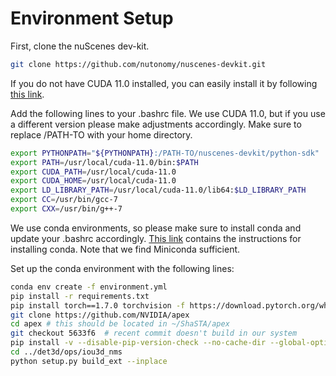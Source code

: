 # Environment Setup
First, clone the nuScenes dev-kit.
```bash
git clone https://github.com/nutonomy/nuscenes-devkit.git
```

If you do not have CUDA 11.0 installed, you can easily install it by following [this link](https://developer.nvidia.com/cuda-11.0-download-archive?target_os=Linux&target_arch=x86_64&target_distro=Ubuntu&target_version=1804&target_type=deblocal).

Add the following lines to your .bashrc file. We use CUDA 11.0, but if you use a different version please make adjustments accordingly. Make sure to replace /PATH-TO with your home directory.
```bash
export PYTHONPATH="${PYTHONPATH}:/PATH-TO/nuscenes-devkit/python-sdk"
export PATH=/usr/local/cuda-11.0/bin:$PATH
export CUDA_PATH=/usr/local/cuda-11.0
export CUDA_HOME=/usr/local/cuda-11.0
export LD_LIBRARY_PATH=/usr/local/cuda-11.0/lib64:$LD_LIBRARY_PATH
export CC=/usr/bin/gcc-7
export CXX=/usr/bin/g++-7
```

We use conda environments, so please make sure to install conda and update your .bashrc accordingly. [This link](https://conda.io/projects/conda/en/latest/user-guide/install/linux.html) contains the instructions for installing conda. Note that we find Miniconda sufficient. 

Set up the conda environment with the following lines:
```bash
conda env create -f environment.yml
pip install -r requirements.txt
pip install torch==1.7.0 torchvision -f https://download.pytorch.org/whl/cu110/torch_stable.html
git clone https://github.com/NVIDIA/apex
cd apex # this should be located in ~/ShaSTA/apex
git checkout 5633f6  # recent commit doesn't build in our system
pip install -v --disable-pip-version-check --no-cache-dir --global-option="--cpp_ext" --global-option="--cuda_ext" ./
cd ../det3d/ops/iou3d_nms
python setup.py build_ext --inplace
```

